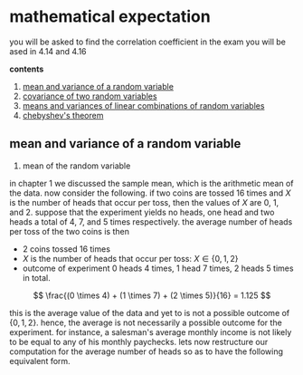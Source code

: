 #  mathematical expectation

you will be asked to find the correlation coefficient in the exam
you will be ased in 4.14 and 4.16

**contents**

1.  [mean and variance of a random variable](#mean-and-variance-of-a-random-variable)
2.  [covariance of two random variables](#covariance-of-two-random-variable)
3.  [means and variances of linear combinations of random variables](#means-and-variances-of-linear-combinations-of-random-variables)
4.  [chebyshev's theorem](#chebyshev's-theorem)

##  mean and variance of a random variable

1.  mean of the random variable

in chapter 1 we discussed the sample mean, which is the arithmetic mean of the data.  now consider the following.  if two coins are tossed 16 times and $X$ is the number of heads that occur per toss, then the values of $X$ are 0, 1, and 2.  suppose that the experiment yields no heads, one head and two heads a total of 4, 7, and 5 times respectively.  the average number of heads per toss of the two coins is then 

-  2 coins tossed 16 times
-  $X$ is the number of heads that occur per toss: $X \in \{0, 1, 2\}$
-  outcome of experiment $0$ heads $4$ times, $1$ head $7$ times, $2$ heads $5$ times in total.

$$
\frac{(0 \times 4) + (1 \times 7) + (2 \times 5)}{16} = 1.125
$$

this is the average value of the data and yet to is not a possible outcome of $\{0, 1, 2\}$.  hence, the average is not necessarily a possible outcome for the experiment.  for instance, a salesman's average monthly income is not likely to be equal to any of his monthly paychecks.  lets now restructure our computation for the average number of heads so as to have the following equivalent form.
